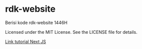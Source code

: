 # rdk-website
Berisi kode rdk-website 1446H

Licensed under the MIT License. See the LICENSE file for details.

[Link tutorial Next JS](https://www.youtube.com/@WindahBasudara) 
